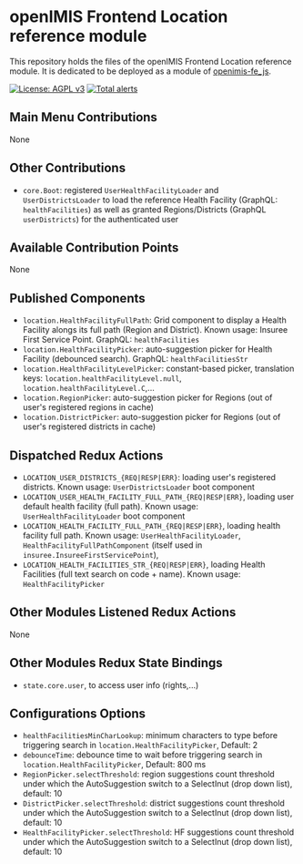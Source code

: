 # openIMIS Frontend Location reference module
This repository holds the files of the openIMIS Frontend Location reference module.
It is dedicated to be deployed as a module of [openimis-fe_js](https://github.com/openimis/openimis-fe_js).

[![License: AGPL v3](https://img.shields.io/badge/License-AGPL%20v3-blue.svg)](https://www.gnu.org/licenses/agpl-3.0)
[![Total alerts](https://img.shields.io/lgtm/alerts/g/openimis/openimis-fe-location_js.svg?logo=lgtm&logoWidth=18)](https://lgtm.com/projects/g/openimis/openimis-fe-location_js/alerts/)

## Main Menu Contributions
None

## Other Contributions
* `core.Boot`: registered `UserHealthFacilityLoader` and `UserDistrictsLoader` to load the reference Health Facility (GraphQL: `healthFacilities`) as well as granted Regions/Districts (GraphQL `userDistricts`) for the authenticated user

## Available Contribution Points
None

## Published Components
* `location.HealthFacilityFullPath`: Grid component to display a Health Facility alongs its full path (Region and District). Known usage: Insuree First Service Point. GraphQL: `healthFacilities`
* `location.HealthFacilityPicker`: auto-suggestion picker for Health Facility (debounced search). GraphQL: `healthFacilitiesStr`
* `location.HealthFacilityLevelPicker`: constant-based picker, translation keys: `location.healthFacilityLevel.null`, `location.healthFacilityLevel.C`,...
* `location.RegionPicker`: auto-suggestion picker for Regions (out of user's registered regions in cache)
* `location.DistrictPicker`: auto-suggestion picker for Regions (out of user's registered districts in cache)


## Dispatched Redux Actions
* `LOCATION_USER_DISTRICTS_{REQ|RESP|ERR}`: loading user's registered districts. Known usage: `UserDistrictsLoader` boot component
* `LOCATION_USER_HEALTH_FACILITY_FULL_PATH_{REQ|RESP|ERR}`, loading user default health facility (full path). Known usage: `UserHealthFacilityLoader` boot component
* `LOCATION_HEALTH_FACILITY_FULL_PATH_{REQ|RESP|ERR}`, loading health facility full path. Known usage: `UserHealthFacilityLoader`, `HealthFacilityFullPathComponent` (itself used in `insuree.InsureeFirstServicePoint`), 
* `LOCATION_HEALTH_FACILITIES_STR_{REQ|RESP|ERR}`, loading Health Facilities (full text search on code + name). Known usage: `HealthFacilityPicker`

## Other Modules Listened Redux Actions
None

## Other Modules Redux State Bindings
* `state.core.user`, to access user info (rights,...)

## Configurations Options
* `healthFacilitiesMinCharLookup`: minimum characters to type before triggering search in `location.HealthFacilityPicker`, Default: 2
* `debounceTime`: debounce time to wait before triggering search in `location.HealthFacilityPicker`, Default: 800 ms
* `RegionPicker.selectThreshold`: region suggestions count threshold under which the AutoSuggestion switch to a SelectInut (drop down list), default: 10
* `DistrictPicker.selectThreshold`: district suggestions count threshold under which the AutoSuggestion switch to a SelectInut (drop down list), default: 10
* `HealthFacilityPicker.selectThreshold`: HF suggestions count threshold under which the AutoSuggestion switch to a SelectInut (drop down list), default: 10